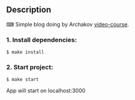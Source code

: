 ## Description

⌨ Simple blog doing by Archakov [video-course](https://www.youtube.com/watch?v=GQ_pTmcXNrQ&list=PLTTiHWx5rtUMhhj4cY8fDeVHRCdSM16Lg&index=10).

### 1. Install dependencies:

```
$ make install
```

### 2. Start project:

```
$ make start
```

App will start on localhost:3000
